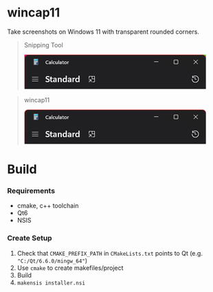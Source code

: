 # wincap11
Take screenshots on Windows 11 with transparent rounded corners. 

> Snipping Tool
>
> ![](/README_assets/calc_snipping_tool2.png)

> wincap11
> 
> ![](/README_assets/calc_wincap112.png)


# Build
### Requirements
- cmake, c++ toolchain
- Qt6
- NSIS

### Create Setup
1. Check that `CMAKE_PREFIX_PATH` in `CMakeLists.txt` points to Qt (e.g. `"C:/Qt/6.6.0/mingw_64"`)
2. Use `cmake` to create makefiles/project
3. Build
4. `makensis installer.nsi`
